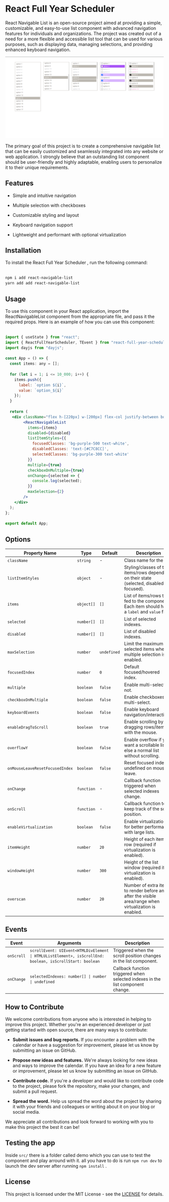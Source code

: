 # React Full Year Scheduler

React Navigable List is an open-source project aimed at providing a simple, customizable, and easy-to-use list component with advanced navigation features for individuals and organizations. The project was created out of a need for a more flexible and accessible list tool that can be used for various purposes, such as displaying data, managing selections, and providing enhanced keyboard navigation.

![image description](/preview.png)

The primary goal of this project is to create a comprehensive navigable list that can be easily customized and seamlessly integrated into any website or web application. I strongly believe that an outstanding list component should be user-friendly and highly adaptable, enabling users to personalize it to their unique requirements.

## Features

-  Simple and intuitive navigation

-  Multiple selection with checkboxes

-  Customizable styling and layout

-  Keyboard navigation support

-  Lightweight and performant with optional virtualization

## Installation

To install the React Full Year Scheduler , run the following command:

```bash

npm i add react-navigable-list 
yarn add add react-navigable-list

```




## Usage

To use this component in your React application, import the ReactNavigableList component from the appropriate file, and pass it the required props. Here is an example of how you can use this component:

```jsx

import { useState } from "react";
import { ReactFullYearScheduler, TEvent } from "react-full-year-scheduler";
import dayjs from "dayjs";

const App = () => {
  const items: any = [];

  for (let i = 1; i <= 10_000; i++) {
    items.push({
      label: `option ${i}`,
      value: `option_${i}`
    });
  }

  return (
   <div className="flex h-[220px] w-[200px] flex-col justify-between border border-[#BCB8B1] bg-white px-1 py-[2px]">
        <ReactNavigableList
          items={items}
          disabled={disabled}
          listItemStyles={{
            focusedClasses: 'bg-purple-500 text-white',
            disabledClasses: 'text-[#C7C8CC]',
            selectedClasses: 'bg-purple-300 text-white'
          }}
          multiple={true}
          checkboxOnMultiple={true}
          onChange={selected => {
            console.log(selected);
          }}
          maxSelection={2}
        />
    </div>
  );
};

export default App;

```

## Options

| Property Name                  | Type       | Default      | Description                                                                                         |
| ------------------------------ | ---------- | ------------ | --------------------------------------------------------------------------------------------------- |
| `className`                    | `string`   | -            | Class name for the list.                                                                   |
| `listItemStyles`               | `object`   | -            | Styling/classes of the items/rows depending on their state (selected, disabled, focused).           |
| `items`                        | `object[]` | `[]`         | List of items/rows to be fed to the component. Each item should have a `label` and `value` field.   |
| `selected`                     | `number[]` | `[]`         | List of selected indexes.                                                                           |
| `disabled`                     | `number[]` | `[]`         | List of disabled indexes.                                                                           |
| `maxSelection`                 | `number`   | `undefined`  | Limit the maximum selected items when multiple selection is enabled.                                |
| `focusedIndex`                 | `number`   | `0`          | Default focused/hovered index.                                                                      |
| `multiple`                     | `boolean`  | `false`      | Enable multi-select or not.                                                                         |
| `checkboxOnMultiple`           | `boolean`  | `false`      | Enable checkboxes for multi-select.                                                                 |
| `keyboardEvents`               | `boolean`  | `false`      | Enable keyboard navigation/interactions.                                                            |
| `enableDragToScroll`           | `boolean`  | `true`       | Enable scrolling by dragging rows/items with the mouse.                                              |
| `overflowY`                    | `boolean`  | `false`      | Enable overflow if you want a scrollable list, else a normal list without scrolling.                |
| `onMouseLeaveResetFocusedIndex` | `boolean`  | `false`      | Reset focused index to undefined on mouse leave.                                                     |
| `onChange`                     | `function` | -            | Callback function triggered when selected indexes change.                                             |
| `onScroll`                     | `function` | -            | Callback function to keep track of the scroll position.                                              |
| `enableVirtualization`         | `boolean`  | `false`      | Enable virtualization for better performance with large lists.                                       |
| `itemHeight`                   | `number`   | `20`         | Height of each item row (required if virtualization is enabled).                                     |
| `windowHeight`                 | `number`   | `300`        | Height of the list window (required if virtualization is enabled).                                   |
| `overscan`                     | `number`   | `20`         | Number of extra items to render before and after the visible area/range when virtualization is enabled.|                                                |

## Events

| Event      | Arguments                                                                                                    | Description                                                                                     |
| ---------- | ------------------------------------------------------------------------------------------------------------ | ----------------------------------------------------------------------------------------------- |
| `onScroll` | `scrollEvent: UIEvent<HTMLDivElement \| HTMLUListElement>, isScrollEnd: boolean, isScrollStart: boolean`       | Triggered when the scroll position changes in the list component.                               |
| `onChange` | `selectedIndexes: number[] \| number \| undefined`                                                             | Callback function triggered when selected indexes in the list component change.                 |


## How to Contribute

We welcome contributions from anyone who is interested in helping to improve this project. Whether you're an experienced developer or just getting started with open source, there are many ways to contribute:

-   **Submit issues and bug reports.** If you encounter a problem with the calendar or have a suggestion for improvement, please let us know by submitting an issue on GitHub.

-   **Propose new ideas and features.** We're always looking for new ideas and ways to improve the calendar. If you have an idea for a new feature or improvement, please let us know by submitting an issue on GitHub.

-   **Contribute code.** If you're a developer and would like to contribute code to the project, please fork the repository, make your changes, and submit a pull request.

-   **Spread the word.** Help us spread the word about the project by sharing it with your friends and colleagues or writing about it on your blog or social media.

We appreciate all contributions and look forward to working with you to make this project the best it can be!

## Testing the app

Inside ```src/``` there is a folder called demo which you can use to test the component and play arround with it. all you have to do is run ```npm run dev``` to launch the dev server after running ```npm install``` .

## License

This project is licensed under the MIT License - see the [LICENSE](https://opensource.org/licenses/MIT) for details.

